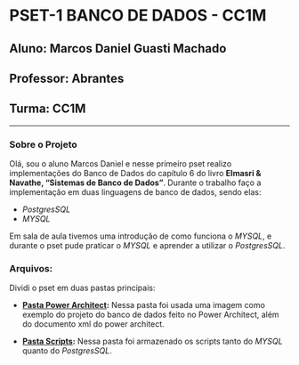 # PSET-1 BANCO DE DADOS - CC1M

## Aluno: Marcos Daniel Guasti Machado
## Professor: Abrantes 
## Turma: CC1M

----------------------------------------------------------------------------------

### Sobre o Projeto

Olá, sou o aluno Marcos Daniel e nesse primeiro pset realizo implementações do Banco de Dados do capítulo 6 do livro **Elmasri & Navathe, “Sistemas de Banco de Dados”**. Durante o trabalho faço a implementação em duas linguagens de banco de dados, sendo elas:
* *PostgresSQL*
* *MYSQL*

Em sala de aula tivemos uma introdução de como funciona o *MYSQL*, e durante o pset pude praticar o *MYSQL* e aprender a utilizar o *PostgresSQL*.

### Arquivos:
Dividi o pset em duas pastas principais:
* **[Pasta Power Architect](https://github.com/danielguasti/uvv_bd_1_cc1m/tree/main/Power%20Architect):**  Nessa pasta foi usada uma imagem como exemplo do projeto do banco de dados feito no Power Architect, além do documento xml do power architect.

* **[Pasta Scripts](https://github.com/danielguasti/uvv_bd_1_cc1m/tree/main/Scripts):** Nessa pasta foi armazenado os scripts tanto do *MYSQL* quanto do *PostgresSQL*.
